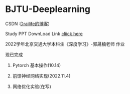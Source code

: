 # BJTU-Deeplearning

CSDN :[Drailife的博客](https://blog.csdn.net/m0_52910424?spm=1010.2135.3001.5421))

Study PPT DownLoad Link [cliick here](https://bjtueducn-my.sharepoint.com/:f:/g/personal/20281239_bjtu_edu_cn/En2ooK7fR7dHo3h7R0wQBiQBGE_gcoB1M5OmeHMQ40du5w?e=5k90iX)

2022学年北京交通大学本科生《深度学习》-郭晟楠老师 作业

现已完成

1. Pytorch 基本操作(10.14)

2. 前馈神经网络实现(2022.11.4)

3. 网络优化实验(在写)
